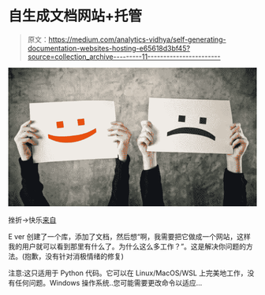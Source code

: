 # 自生成文档网站+托管

> 原文：<https://medium.com/analytics-vidhya/self-generating-documentation-websites-hosting-e65618d3bf45?source=collection_archive---------11----------------------->

![](img/f1ecbc52df285115691782ca6dc276fb.png)

挫折->快乐[来自](https://www.google.com/url?sa=i&url=https%3A%2F%2Fwww.customerservice.ae%2Fresources%2Ffeatured%2Fa-look-at-reasons-for-customer-frustration%2F&psig=AOvVaw1vBsfy4XOFLHrMjxH9vzpp&ust=1623141583833000&source=images&cd=vfe&ved=0CA0QjhxqFwoTCJiW-PCPhfECFQAAAAAdAAAAABAD)

E ver 创建了一个库，添加了文档，然后想“啊，我需要把它做成一个网站，这样我的用户就可以看到那里有什么了。为什么这么多工作？”。这是解决你问题的方法。(抱歉，没有针对消极情绪的修复)

注意:这只适用于 Python 代码。它可以在 Linux/MacOS/WSL 上完美地工作，没有任何问题。Windows 操作系统..您可能需要更改命令以适应…